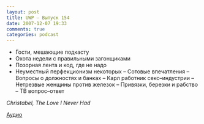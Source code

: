 ```yaml
---
layout: post
title: UWP – Выпуск 154
date: 2007-12-07 19:33
comments: true
categories: podcast
---
```


- Гости, мешающие подкасту
- Охота недели с правильными загонщиками
- Позорная лента и код, где не надо
- Неуместный перфекционизм некоторых
– Сотовые впечатления
– Вопросы о должностях и банках
– Карл работник секс–индустрии
– Нетрезвые женщины против железок
– Привязки, березки и рабство
– ТВ вопрос–ответ

_Christabel, The Love I Never Had_

[Аудио](https://podcast.umputun.com/media/ump_podcast154.mp3)
<audio src="https://podcast.umputun.com/media/ump_podcast154.mp3" preload="none">

